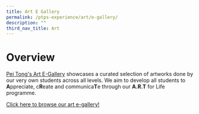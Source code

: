 ```yaml
---
title: Art E Gallery
permalink: /ptps-experience/art/e-gallery/
description: ""
third_nav_title: Art
---
```

# Overview

[Pei Tong's Art E-Gallery](https://sites.google.com/moe.edu.sg/ptpsart/) showcases a curated selection of artworks done by our very own students across all levels. We aim to develop all students to <b>A</b>ppreciate, c<b>R</b>eate and communica<b>T</b>e through our <b>A.R.T</b> for Life programme. 

[Click here to browse our art e-gallery!](https://sites.google.com/moe.edu.sg/ptpsart/)